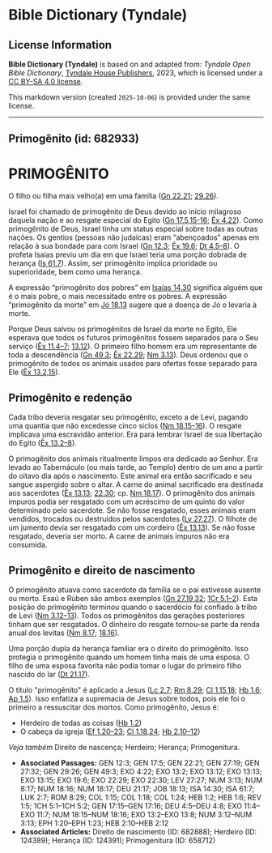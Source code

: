 # Bible Dictionary (Tyndale)

## License Information

**Bible Dictionary (Tyndale)** is based on and adapted from: _Tyndale Open Bible Dictionary_, [Tyndale House Publishers](https://tyndaleopenresources.com/), 2023, which is licensed under a [CC BY-SA 4.0 license](https://creativecommons.org/licenses/by-sa/4.0/legalcode.en).

This markdown version (created `2025-10-06`) is provided under the same license.



--------------------------------

## Primogênito (id: 682933)

PRIMOGÊNITO
===========

O filho ou filha mais velho(a) em uma família ([Gn 22\.21](https://ref.ly/Gen22:21); [29\.26](https://ref.ly/Gen29:26)).

Israel foi chamado de primogênito de Deus devido ao início milagroso daquela nação e ao resgate especial do Egito ([Gn 17\.5,15](https://ref.ly/Gen17:5,Gen17:15-Gen17:16)[\-](https://ref.ly/Gen17:5)[16](https://ref.ly/Gen17:5,Gen17:15-Gen17:16); [Êx 4\.22](https://ref.ly/Exod4:22)). Como primogênito de Deus, Israel tinha um status especial sobre todas as outras nações. Os gentios (pessoas não judaicas) eram “abençoados” apenas em relação à sua bondade para com Israel ([Gn 12\.3](https://ref.ly/Gen12:3); [Êx 19\.6](https://ref.ly/Exod19:6); [Dt 4\.5–8](https://ref.ly/Deut4:5-Deut4:8)). O profeta Isaías previu um dia em que Israel teria uma porção dobrada de herança ([Is 61\.7](https://ref.ly/Isa61:7)). Assim, ser primogênito implica prioridade ou superioridade, bem como uma herança.

A expressão “primogênito dos pobres” em [Isaías 14\.30](https://ref.ly/Isa14:30) significa alguém que é o mais pobre, o mais necessitado entre os pobres. A expressão “primogênito da morte” em [Jó 18\.13](https://ref.ly/Job18:13) sugere que a doença de Jó o levaria à morte.

Porque Deus salvou os primogênitos de Israel da morte no Egito, Ele esperava que todos os futuros primogênitos fossem separados para o Seu serviço ([Êx 11\.4–7](https://ref.ly/Exod11:4-Exod11:7); [13\.12](https://ref.ly/Exod13:12)). O primeiro filho homem era um representante de toda a descendência ([Gn 49\.3](https://ref.ly/Gen49:3); [Êx 22\.29](https://ref.ly/Exod22:29); [Nm 3\.13](https://ref.ly/Num3:13)). Deus ordenou que o primogênito de todos os animais usados para ofertas fosse separado para Ele ([Êx 13\.2,15](https://ref.ly/Exod13:2,Exod13:15)).

Primogênito e redenção
----------------------

Cada tribo deveria resgatar seu primogênito, exceto a de Levi, pagando uma quantia que não excedesse cinco siclos ([Nm 18\.15–16](https://ref.ly/Num18:15-Num18:16)). O resgate implicava uma escravidão anterior. Era para lembrar Israel de sua libertação do Egito ([Êx 13\.2–8](https://ref.ly/Exod13:2-Exod13:8)).

O primogênito dos animais ritualmente limpos era dedicado ao Senhor. Era levado ao Tabernáculo (ou mais tarde, ao Templo) dentro de um ano a partir do oitavo dia após o nascimento. Este animal era então sacrificado e seu sangue aspergido sobre o altar. A carne do animal sacrificado era destinada aos sacerdotes ([Êx 13\.13](https://ref.ly/Exod13:13); [22\.30](https://ref.ly/Exod22:30); cp. [Nm 18\.17](https://ref.ly/Num18:17)). O primogênito dos animais impuros podia ser resgatado com um acréscimo de um quinto do valor determinado pelo sacerdote. Se não fosse resgatado, esses animais eram vendidos, trocados ou destruídos pelos sacerdotes ([Lv 27\.27](https://ref.ly/Lev27:27)). O filhote de um jumento devia ser resgatado com um cordeiro ([Êx 13\.13](https://ref.ly/Exod13:13)). Se não fosse resgatado, deveria ser morto. A carne de animais impuros não era consumida.

Primogênito e direito de nascimento
-----------------------------------

O primogênito atuava como sacerdote da família se o pai estivesse ausente ou morto. Esaú e Rúben são ambos exemplos ([Gn 27\.19,32](https://ref.ly/Gen27:19,Gen27:32); [1Cr 5\.1–2](https://ref.ly/1Chr5:1-1Chr5:2)). Esta posição do primogênito terminou quando o sacerdócio foi confiado à tribo de Levi ([Nm 3\.12–13](https://ref.ly/Num3:12-Num3:13)). Todos os primogênitos das gerações posteriores tinham que ser resgatados. O dinheiro do resgate tornou\-se parte da renda anual dos levitas ([Nm 8\.17](https://ref.ly/Num8:17); [18\.16](https://ref.ly/Num18:16)).

Uma porção dupla da herança familiar era o direito do primogênito. Isso protegia o primogênito quando um homem tinha mais de uma esposa. O filho de uma esposa favorita não podia tomar o lugar do primeiro filho nascido do lar ([Dt 21\.17](https://ref.ly/Deut21:17)).

O título "primogênito" é aplicado a Jesus ([Lc 2\.7](https://ref.ly/Luke2:7); [Rm 8\.29](https://ref.ly/Rom8:29); [Cl 1\.15,18](https://ref.ly/Col1:15,Col1:18); [Hb 1\.6](https://ref.ly/Heb1:6); [Ap 1\.5](https://ref.ly/Rev1:5)). Isso enfatiza a supremacia de Jesus sobre todos, pois ele foi o primeiro a ressuscitar dos mortos. Como primogênito, Jesus é:

* Herdeiro de todas as coisas ([Hb 1\.2](https://ref.ly/Heb1:2))
* O cabeça da igreja ([Ef 1\.20–23](https://ref.ly/Eph1:20-Eph1:23); [Cl 1\.18,24](https://ref.ly/Col1:18,Col1:24); [Hb 2\.10–12](https://ref.ly/Heb2:10-Heb2:12))

*Veja também* Direito de nascença; Herdeiro; Herança; Primogenitura.

* **Associated Passages:** GEN 12:3; GEN 17:5; GEN 22:21; GEN 27:19; GEN 27:32; GEN 29:26; GEN 49:3; EXO 4:22; EXO 13:2; EXO 13:12; EXO 13:13; EXO 13:15; EXO 19:6; EXO 22:29; EXO 22:30; LEV 27:27; NUM 3:13; NUM 8:17; NUM 18:16; NUM 18:17; DEU 21:17; JOB 18:13; ISA 14:30; ISA 61:7; LUK 2:7; ROM 8:29; COL 1:15; COL 1:18; COL 1:24; HEB 1:2; HEB 1:6; REV 1:5; 1CH 5:1–1CH 5:2; GEN 17:15–GEN 17:16; DEU 4:5–DEU 4:8; EXO 11:4–EXO 11:7; NUM 18:15–NUM 18:16; EXO 13:2–EXO 13:8; NUM 3:12–NUM 3:13; EPH 1:20–EPH 1:23; HEB 2:10–HEB 2:12
* **Associated Articles:** Direito de nascimento (ID: 682888); Herdeiro (ID: 124389); Herança (ID: 124391); Primogenitura (ID: 658712)

